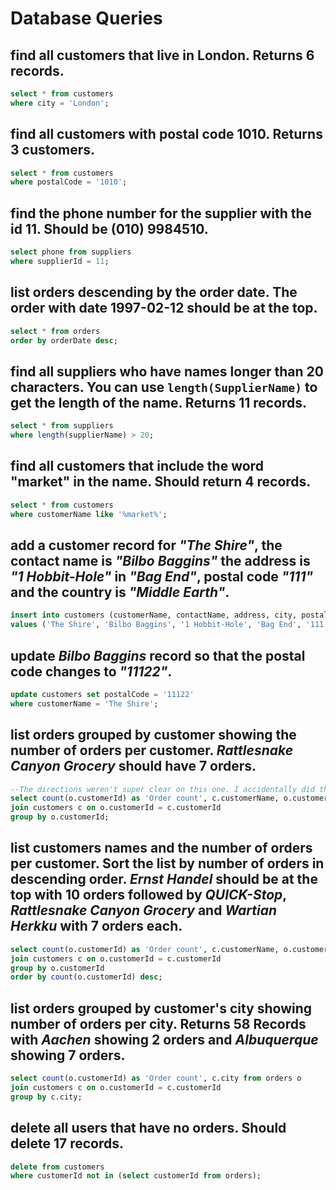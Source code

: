 # Database Queries

## find all customers that live in London. Returns 6 records.
  ```sql
  select * from customers 
  where city = 'London';
  ```

## find all customers with postal code 1010. Returns 3 customers.
  ```sql
  select * from customers 
  where postalCode = '1010';
  ```

## find the phone number for the supplier with the id 11. Should be (010) 9984510.
  ```sql
  select phone from suppliers 
  where supplierId = 11;
  ```

## list orders descending by the order date. The order with date 1997-02-12 should be at the top.
  ```sql
  select * from orders 
  order by orderDate desc;
  ```

## find all suppliers who have names longer than 20 characters. You can use `length(SupplierName)` to get the length of the name. Returns 11 records.
  ```sql
  select * from suppliers 
  where length(supplierName) > 20;
  ```

## find all customers that include the word "market" in the name. Should return 4 records.
  ```sql
  select * from customers 
  where customerName like '%market%';
  ```

## add a customer record for _"The Shire"_, the contact name is _"Bilbo Baggins"_ the address is _"1 Hobbit-Hole"_ in _"Bag End"_, postal code _"111"_ and the country is _"Middle Earth"_.
  ```sql
  insert into customers (customerName, contactName, address, city, postalCode, country) 
  values ('The Shire', 'Bilbo Baggins', '1 Hobbit-Hole', 'Bag End', '111', 'Middle Earth');
  ```

## update _Bilbo Baggins_ record so that the postal code changes to _"11122"_.
  ```sql
  update customers set postalCode = '11122' 
  where customerName = 'The Shire';
  ```

## list orders grouped by customer showing the number of orders per customer. _Rattlesnake Canyon Grocery_ should have 7 orders.
  ```sql
  --The directions weren't super clear on this one. I accidentally did the next one initially.
  select count(o.customerId) as 'Order count', c.customerName, o.customerId from orders o
  join customers c on o.customerId = c.customerId
  group by o.customerId;
  ```

## list customers names and the number of orders per customer. Sort the list by number of orders in descending order. _Ernst Handel_ should be at the top with 10 orders followed by _QUICK-Stop_, _Rattlesnake Canyon Grocery_ and _Wartian Herkku_ with 7 orders each.
  ```sql
  select count(o.customerId) as 'Order count', c.customerName, o.customerId from orders o
  join customers c on o.customerId = c.customerId
  group by o.customerId 
  order by count(o.customerId) desc;
  ```

## list orders grouped by customer's city showing number of orders per city. Returns 58 Records with _Aachen_ showing 2 orders and _Albuquerque_ showing 7 orders.
  ```sql
  select count(o.customerId) as 'Order count', c.city from orders o
  join customers c on o.customerId = c.customerId
  group by c.city;
  ```

## delete all users that have no orders. Should delete 17 records.
  ```sql
  delete from customers 
  where customerId not in (select customerId from orders);
  ```
